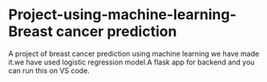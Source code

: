 # Project-using-machine-learning-Breast cancer prediction 
A project of breast cancer prediction using machine learning we have made it.we have used logistic regression model.A flask app for backend and you can run this on VS code.
